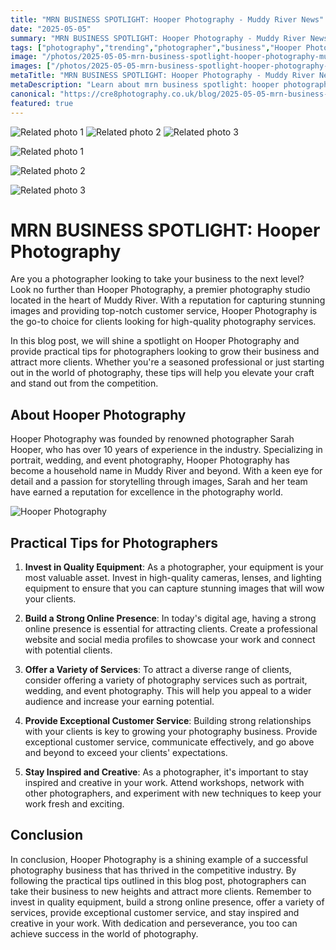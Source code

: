 ```yaml
---
title: "MRN BUSINESS SPOTLIGHT: Hooper Photography - Muddy River News"
date: "2025-05-05"
summary: "MRN BUSINESS SPOTLIGHT: Hooper Photography - Muddy River News - A trending topic in photography."
tags: ["photography","trending","photographer","business","Hooper Photography","tips","services","equipment","online presence","customer service","inspiration","success"]
image: "/photos/2025-05-05-mrn-business-spotlight-hooper-photography-muddy-river-news-1.jpg"
images: ["/photos/2025-05-05-mrn-business-spotlight-hooper-photography-muddy-river-news-1.jpg","/photos/2025-05-05-mrn-business-spotlight-hooper-photography-muddy-river-news-2.jpg","/photos/2025-05-05-mrn-business-spotlight-hooper-photography-muddy-river-news-3.jpg"]
metaTitle: "MRN BUSINESS SPOTLIGHT: Hooper Photography - Muddy River News | cre8 Photography"
metaDescription: "Learn about mrn business spotlight: hooper photography - muddy river news in photography with practical tips and insights."
canonical: "https://cre8photography.co.uk/blog/2025-05-05-mrn-business-spotlight-hooper-photography-muddy-river-news"
featured: true
---
```


<!-- Gallery as HTML -->

<div class="grid grid-cols-1 sm:grid-cols-2 md:grid-cols-3 gap-4">
  <img src="/photos/2025-05-05-mrn-business-spotlight-hooper-photography-muddy-river-news-1.jpg" alt="Related photo 1" class="w-full rounded-lg" />
<img src="/photos/2025-05-05-mrn-business-spotlight-hooper-photography-muddy-river-news-2.jpg" alt="Related photo 2" class="w-full rounded-lg" />
<img src="/photos/2025-05-05-mrn-business-spotlight-hooper-photography-muddy-river-news-3.jpg" alt="Related photo 3" class="w-full rounded-lg" />
</div>


<!-- Gallery as Markdown -->
![Related photo 1](/photos/2025-05-05-mrn-business-spotlight-hooper-photography-muddy-river-news-1.jpg)


![Related photo 2](/photos/2025-05-05-mrn-business-spotlight-hooper-photography-muddy-river-news-2.jpg)


![Related photo 3](/photos/2025-05-05-mrn-business-spotlight-hooper-photography-muddy-river-news-3.jpg)



# MRN BUSINESS SPOTLIGHT: Hooper Photography

Are you a photographer looking to take your business to the next level? Look no further than Hooper Photography, a premier photography studio located in the heart of Muddy River. With a reputation for capturing stunning images and providing top-notch customer service, Hooper Photography is the go-to choice for clients looking for high-quality photography services.

In this blog post, we will shine a spotlight on Hooper Photography and provide practical tips for photographers looking to grow their business and attract more clients. Whether you're a seasoned professional or just starting out in the world of photography, these tips will help you elevate your craft and stand out from the competition.

## About Hooper Photography

Hooper Photography was founded by renowned photographer Sarah Hooper, who has over 10 years of experience in the industry. Specializing in portrait, wedding, and event photography, Hooper Photography has become a household name in Muddy River and beyond. With a keen eye for detail and a passion for storytelling through images, Sarah and her team have earned a reputation for excellence in the photography world.

![Hooper Photography](/path/to/image)

## Practical Tips for Photographers

1. **Invest in Quality Equipment**: As a photographer, your equipment is your most valuable asset. Invest in high-quality cameras, lenses, and lighting equipment to ensure that you can capture stunning images that will wow your clients.

2. **Build a Strong Online Presence**: In today's digital age, having a strong online presence is essential for attracting clients. Create a professional website and social media profiles to showcase your work and connect with potential clients.

3. **Offer a Variety of Services**: To attract a diverse range of clients, consider offering a variety of photography services such as portrait, wedding, and event photography. This will help you appeal to a wider audience and increase your earning potential.

4. **Provide Exceptional Customer Service**: Building strong relationships with your clients is key to growing your photography business. Provide exceptional customer service, communicate effectively, and go above and beyond to exceed your clients' expectations.

5. **Stay Inspired and Creative**: As a photographer, it's important to stay inspired and creative in your work. Attend workshops, network with other photographers, and experiment with new techniques to keep your work fresh and exciting.

## Conclusion

In conclusion, Hooper Photography is a shining example of a successful photography business that has thrived in the competitive industry. By following the practical tips outlined in this blog post, photographers can take their business to new heights and attract more clients. Remember to invest in quality equipment, build a strong online presence, offer a variety of services, provide exceptional customer service, and stay inspired and creative in your work. With dedication and perseverance, you too can achieve success in the world of photography.

